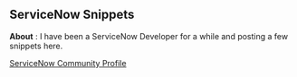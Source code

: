 ## ServiceNow Snippets

**About** : I have been a ServiceNow Developer for a while and posting a few snippets here.

[ServiceNow Community Profile](https://community.servicenow.com/community?id=community_user_profile&user=98a19a2ddb981fc09c9ffb651f96196c)
